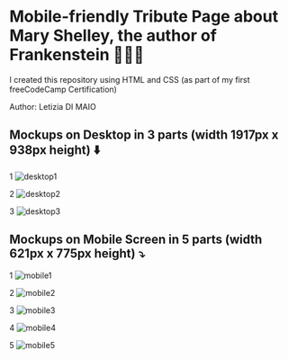 # Mobile-friendly Tribute Page about Mary Shelley, the author of Frankenstein 📖🧟‍♂️ 

I created this repository using HTML and CSS
(as part of my first freeCodeCamp Certification)

Author: Letizia DI MAIO

## Mockups on Desktop in 3 parts (width 1917px x 938px height) ⬇️ 

1
![desktop1](https://user-images.githubusercontent.com/109817389/236661159-127512a7-3680-4ee5-b4c3-47eec0c57214.JPG)

2
![desktop2](https://user-images.githubusercontent.com/109817389/236661213-32c0c5d5-dca7-4882-937a-a3c58bb1573f.JPG)

3
![desktop3](https://user-images.githubusercontent.com/109817389/236661253-92799e2f-f9e0-4634-a71d-0f4319b013dc.JPG)

## Mockups on Mobile Screen in 5 parts (width 621px x 775px height) ⤵️

1
![mobile1](https://user-images.githubusercontent.com/109817389/236661270-b2b56eaf-642b-4f4c-827a-59f02cb4fc91.JPG)

2
![mobile2](https://user-images.githubusercontent.com/109817389/236661297-d0f27c5f-8675-4836-b179-6d3053c836e4.JPG)

3
![mobile3](https://user-images.githubusercontent.com/109817389/236661303-61177381-22d2-46c8-bd10-347c1244c503.JPG)

4
![mobile4](https://user-images.githubusercontent.com/109817389/236661310-05289878-a072-4788-93a0-41d6f749ef0d.JPG)

5
![mobile5](https://user-images.githubusercontent.com/109817389/236661323-ca6019ce-44ac-4073-9d9d-8f5d6f7a14b4.JPG)
